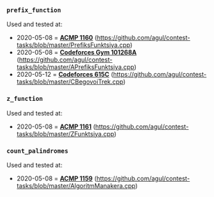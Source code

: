 ### `prefix_function`
Used and tested at:
- 2020-05-08 = **[ACMP 1160](https://acmp.ru/asp/do/index.asp?main=task&id_course=2&id_section=18&id_topic=42&id_problem=280)** (https://github.com/agul/contest-tasks/blob/master/PrefiksFunktsiya.cpp)
- 2020-05-08 = **[Codeforces Gym 101268A](https://codeforces.com/gym/101268/problem/A)** (https://github.com/agul/contest-tasks/blob/master/APrefiksFunktsiya.cpp)
- 2020-05-12 = **[Codeforces 615C](https://codeforces.com/contest/615/problem/C)** (https://github.com/agul/contest-tasks/blob/master/CBegovoiTrek.cpp)

### `z_function`
Used and tested at:
- 2020-05-08 = **[ACMP 1161](https://acmp.ru/asp/do/index.asp?main=task&id_course=2&id_section=18&id_topic=42&id_problem=281)** (https://github.com/agul/contest-tasks/blob/master/ZFunktsiya.cpp)

### `count_palindromes`
Used and tested at:
- 2020-05-08 = **[ACMP 1159](https://acmp.ru/asp/do/index.asp?main=task&id_course=2&id_section=18&id_topic=42&id_problem=282)** (https://github.com/agul/contest-tasks/blob/master/AlgoritmManakera.cpp)

